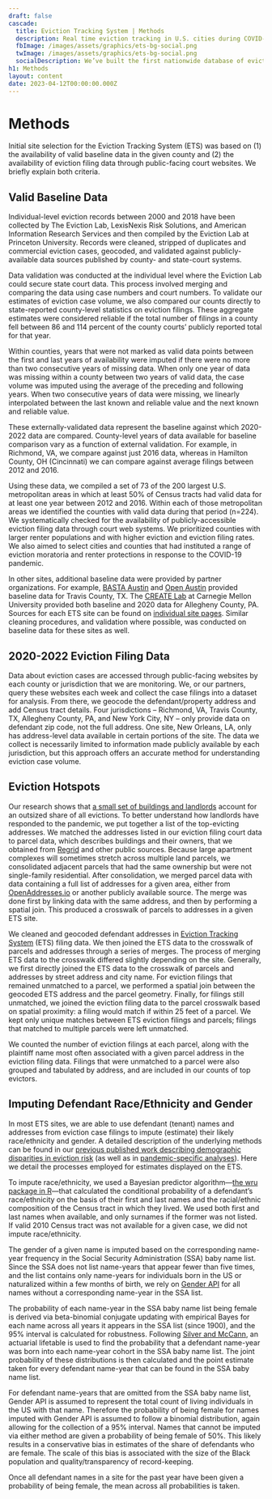 ```yaml
---
draft: false
cascade:
  title: Eviction Tracking System | Methods
  description: Real time eviction tracking in U.S. cities during COVID-19.
  fbImage: /images/assets/graphics/ets-bg-social.png
  twImage: /images/assets/graphics/ets-bg-social.png
  socialDescription: We’ve built the first nationwide database of evictions.
h1: Methods
layout: content
date: 2023-04-12T00:00:00.000Z
---
```

# Methods

Initial site selection for the Eviction Tracking System (ETS) was based on (1) the availability of valid baseline data in the given county and (2) the availability of eviction filing data through public-facing court websites. We briefly explain both criteria.

## Valid Baseline Data

Individual-level eviction records between 2000 and 2018 have been collected by The Eviction Lab, LexisNexis Risk Solutions, and American Information Research Services and then compiled by the Eviction Lab at Princeton University. Records were cleaned, stripped of duplicates and commercial eviction cases, geocoded, and validated against publicly-available data sources published by county- and state-court systems.

Data validation was conducted at the individual level where the Eviction Lab could secure state court data. This process involved merging and comparing the data using case numbers and court numbers. To validate our estimates of eviction case volume, we also compared our counts directly to state-reported county-level statistics on eviction filings. These aggregate estimates were considered reliable if the total number of filings in a county fell between 86 and 114 percent of the county courts’ publicly reported total for that year.

Within counties, years that were not marked as valid data points between the first and last years of availability were imputed if there were no more than two consecutive years of missing data. When only one year of data was missing within a county between two years of valid data, the case volume was imputed using the average of the preceding and following years. When two consecutive years of data were missing, we linearly interpolated between the last known and reliable value and the next known and reliable value.

These externally-validated data represent the baseline against which 2020-2022 data are compared. County-level years of data available for baseline comparison vary as a function of external validation. For example, in Richmond, VA, we compare against just 2016 data, whereas in Hamilton County, OH (Cincinnati) we can compare against average filings between 2012 and 2016. 

Using these data, we compiled a set of 73 of the 200 largest U.S. metropolitan areas in which at least 50% of Census tracts had valid data for at least one year between 2012 and 2016. Within each of those metropolitan areas we identified the counties with valid data during that period (n=224). We systematically checked for the availability of publicly-accessible eviction filing data through court web systems. We prioritized counties with larger renter populations and with higher eviction and eviction filing rates. We also aimed to select cities and counties that had instituted a range of eviction moratoria and renter protections in response to the COVID-19 pandemic.

In other sites, additional baseline data were provided by partner organizations. For example, [BASTA Austin](http://www.bastaaustin.org/) and [Open Austin](https://www.open-austin.org/) provided baseline data for Travis County, TX. The [CREATE Lab](https://www.cmucreatelab.org/home) at Carnegie Mellon University provided both baseline and 2020 data for Allegheny County, PA. Sources for each ETS site can be found on [individual site pages](https://evictionlab.org/eviction-tracking/). Similar cleaning procedures, and validation where possible, was conducted on baseline data for these sites as well. 

## 2020-2022 Eviction Filing Data

Data about eviction cases are accessed through public-facing websites by each county or jurisdiction that we are monitoring. We, or our partners, query these websites each week and collect the case filings into a dataset for analysis. From there, we geocode the defendant/property address and add Census tract details. Four jurisdictions – Richmond, VA, Travis County, TX, Allegheny County, PA, and New York City, NY – only provide data on defendant zip code, not the full address. One site, New Orleans, LA, only has address-level data available in certain portions of the site. The data we collect is necessarily limited to information made publicly available by each jurisdiction, but this approach offers an accurate method for understanding eviction case volume.

## Eviction Hotspots

Our research shows that [a small set of buildings and landlords](https://evictionlab.org/top-evicting-landlords-drive-us-eviction-crisis/) account for an outsized share of all evictions. To better understand how landlords have responded to the pandemic, we put together a list of the top-evicting addresses. We matched the addresses listed in our eviction filing court data to parcel data, which describes buildings and their owners, that we obtained from [Regrid](https://regrid.com/) and other public sources. Because large apartment complexes will sometimes stretch across multiple land parcels, we consolidated adjacent parcels that had the same ownership but were not single-family residential. After consolidation, we merged parcel data with data containing a full list of addresses for a given area, either from [OpenAddresses.io](https://openaddresses.io/) or another publicly available source. The merge was done first by linking data with the same address, and then by performing a spatial join. This produced a crosswalk of parcels to addresses in a given ETS site. 

We cleaned and geocoded defendant addresses in [Eviction Tracking System](https://evictionlab.org/eviction-tracking/) (ETS) filing data. We then joined the ETS data to the crosswalk of parcels and addresses through a series of merges. The process of merging ETS data to the crosswalk differed slightly depending on the site. Generally, we first directly joined the ETS data to the crosswalk of parcels and addresses by street address and city name. For eviction filings that remained unmatched to a parcel, we performed a spatial join between the geocoded ETS address and the parcel geometry. Finally, for filings still unmatched, we joined the eviction filing data to the parcel crosswalk based on spatial proximity: a filing would match if within 25 feet of a parcel. We kept only unique matches between ETS eviction filings and parcels; filings that matched to multiple parcels were left unmatched. 

We counted the number of eviction filings at each parcel, along with the plaintiff name most often associated with a given parcel address in the eviction filing data. Filings that were unmatched to a parcel were also grouped and tabulated by address, and are included in our counts of top evictors.

## Imputing Defendant Race/Ethnicity and Gender

In most ETS sites, we are able to use defendant (tenant) names and addresses from eviction case filings to impute (estimate) their likely race/ethnicity and gender. A detailed description of the underlying methods can be found in our [previous published work describing demographic disparities in eviction risk](https://evictionlab.org/demographics-of-eviction/) (as well as in [pandemic-specific analyses](https://evictionlab.org/us-eviction-filing-patterns-2020/)). Here we detail the processes employed for estimates displayed on the ETS.

To impute race/ethnicity, we used a Bayesian predictor algorithm—[the wru package in R](https://github.com/kosukeimai/wru)—that calculated the conditional probability of a defendant’s race/ethnicity on the basis of their first and last names and the racial/ethnic composition of the Census tract in which they lived. We used both first and last names when available, and only surnames if the former was not listed. If valid 2010 Census tract was not available for a given case, we did not impute race/ethnicity. 

The gender of a given name is imputed based on the corresponding name-year frequency in the Social Security Administration (SSA) baby name list. Since the SSA does not list name-years that appear fewer than five times, and the list contains only name-years for individuals born in the US or naturalized within a few months of birth, we rely on [Gender API](https://gender-api.com/en/) for all names without a corresponding name-year in the SSA list.

The probability of each name-year in the SSA baby name list being female is derived via beta-binomial conjugate updating with empirical Bayes for each name across all years it appears in the SSA list (since 1900), and the 95% interval is calculated for robustness. Following [Silver and McCann](https://fivethirtyeight.com/features/how-to-tell-someones-age-when-all-you-know-is-her-name/), an actuarial lifetable is used to find the probability that a defendant name-year was born into each name-year cohort in the SSA baby name list. The joint probability of these distributions is then calculated and the point estimate taken for every defendant name-year that can be found in the SSA baby name list.

For defendant name-years that are omitted from the SSA baby name list, Gender API is assumed to represent the total count of living individuals in the US with that name. Therefore the probability of being female for names imputed with Gender API is assumed to follow a binomial distribution, again allowing for the collection of a 95% interval. Names that cannot be imputed via either method are given a probability of being female of 50%. This likely results in a conservative bias in estimates of the share of defendants who are female. The scale of this bias is associated with the size of the Black population and quality/transparency of record-keeping. 

Once all defendant names in a site for the past year have been given a probability of being female, the mean across all probabilities is taken. 